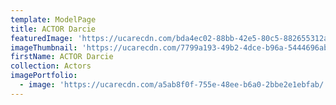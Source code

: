 ```yaml
---
template: ModelPage
title: ACTOR Darcie
featuredImage: 'https://ucarecdn.com/bda4ec02-88bb-42e5-80c5-882655312a0a/'
imageThumbnail: 'https://ucarecdn.com/7799a193-49b2-4dce-b96a-5444696ab35d/'
firstName: ACTOR Darcie
collection: Actors
imagePortfolio:
  - image: 'https://ucarecdn.com/a5ab8f0f-755e-48ee-b6a0-2bbe2e1ebfab/'
---
```


